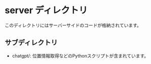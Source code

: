 # server ディレクトリ

このディレクトリにはサーバーサイドのコードが格納されています。

## サブディレクトリ
- chatgpt/: 位置情報取得などのPythonスクリプトが含まれています。 